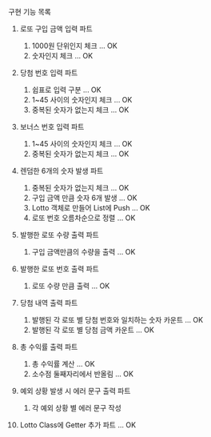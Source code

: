 구현 기능 목록

1. 로또 구입 금액 입력 파트
    1. 1000원 단위인지 체크 ... OK
    2. 숫자인지 체크 ... OK


2. 당첨 번호 입력 파트
    1. 쉽표로 입력 구분 ... OK
    2. 1~45 사이의 숫자인지 체크 ... OK
    3. 중복된 숫자가 없는지 체크 ... OK


3. 보너스 번호 입력 파트
    1. 1~45 사이의 숫자인지 체크 ... OK
    2. 중복된 숫자가 없는지 체크 ... OK


4. 렌덤한 6개의 숫자 발생 파트
    1. 중복된 숫자가 없는지 체크 ... OK
    2. 구입 금액 만큼 숫자 6개 발생 ... OK
    3. Lotto 객체로 만들어 List에 Push ... OK
    4. 로또 번호 오름차순으로 정렬 ... OK


5. 발행한 로또 수량 출력 파트
    1. 구입 금액만큼의 수량을 출력 ... OK


6. 발행한 로또 번호 출력 파트
    1. 로또 수량 만큼 출력 ... OK


7. 당첨 내역 출력 파트
    1. 발행된 각 로또 별 당첨 번호와 일치하는 숫자 카운트 ... OK
    2. 발행된 각 로또 별 당첨 금액 카운트 ... OK


8. 총 수익률 출력 파트
    1. 총 수익률 계산 ... OK
    2. 소수점 둘째자리에서 반올림 ... OK


9. 예외 상황 발생 시 에러 문구 출력 파트
    1. 각 예외 상황 별 에러 문구 작성


10. Lotto Class에 Getter 추가 파트 ... OK